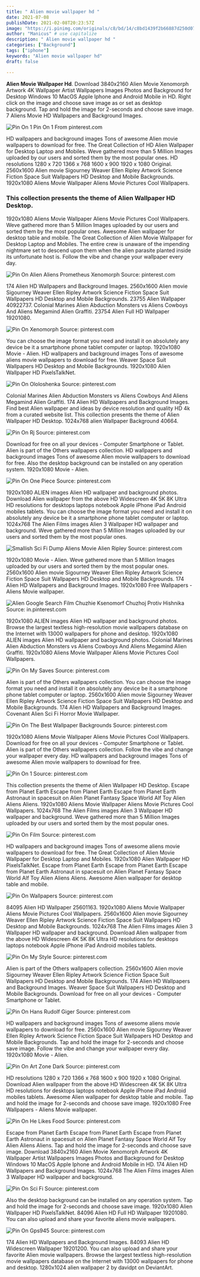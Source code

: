 ```yaml
---
title: " Alien movie wallpaper hd "
date: 2021-07-08
publishDate: 2021-02-08T20:23:57Z
image: "https://i.pinimg.com/originals/c8/bd/14/c8bd1439f2b66887d250d075645ab0d5.jpg"
author: "Manicus" # use capitalize
description: " Alien movie wallpaper hd "
categories: ["Background"]
tags: ["iphone"]
keywords: "Alien movie wallpaper hd"
draft: false

---
```



**Alien Movie Wallpaper Hd**. Download 3840x2160 Alien Movie Xenomorph Artwork 4K Wallpaper Artist Wallpapers Images Photos and Background for Desktop Windows 10 MacOS Apple Iphone and Android Mobile in HD. Right click on the image and choose save image as or set as desktop background. Tap and hold the image for 2-seconds and choose save image. 7 Aliens Movie HD Wallpapers and Background Images.

![Pin On 1](https://i.pinimg.com/originals/80/d3/76/80d37673ee444e640c8c39ac6417cf4c.jpg "Pin On 1")
Pin On 1 From pinterest.com


HD wallpapers and background images Tons of awesome Alien movie wallpapers to download for free. The Great Collection of HD Alien Wallpaper for Desktop Laptop and Mobiles. Weve gathered more than 5 Million Images uploaded by our users and sorted them by the most popular ones. HD resolutions 1280 x 720 1366 x 768 1600 x 900 1920 x 1080 Original. 2560x1600 Alien movie Sigourney Weaver Ellen Ripley Artwork Science Fiction Space Suit Wallpapers HD Desktop and Mobile Backgrounds. 1920x1080 Aliens Movie Wallpaper Aliens Movie Pictures Cool Wallpapers.

### This collection presents the theme of Alien Wallpaper HD Desktop.

1920x1080 Aliens Movie Wallpaper Aliens Movie Pictures Cool Wallpapers. Weve gathered more than 5 Million Images uploaded by our users and sorted them by the most popular ones. Awesome Alien wallpaper for desktop table and mobile. The Great Collection of Alien Movie Wallpaper for Desktop Laptop and Mobiles. The entire crew is unaware of the impending nightmare set to descend upon them when the alien parasite planted inside its unfortunate host is. Follow the vibe and change your wallpaper every day.


![Pin On Alien Aliens Prometheus Xenomorph](https://i.pinimg.com/originals/70/bd/c3/70bdc3248a1632d548f3610f0fe32821.jpg "Pin On Alien Aliens Prometheus Xenomorph")
Source: pinterest.com

174 Alien HD Wallpapers and Background Images. 2560x1600 Alien movie Sigourney Weaver Ellen Ripley Artwork Science Fiction Space Suit Wallpapers HD Desktop and Mobile Backgrounds. 23755 Alien Wallpaper 40922737. Colonial Marines Alien Abduction Monsters vs Aliens Cowboys And Aliens Megamind Alien Graffiti. 23754 Alien Full HD Wallpaper 19201080.

![Pin On Xenomorph](https://i.pinimg.com/originals/35/db/59/35db5982953c438936cc80e0971e6102.jpg "Pin On Xenomorph")
Source: pinterest.com

You can choose the image format you need and install it on absolutely any device be it a smartphone phone tablet computer or laptop. 1920x1080 Movie - Alien. HD wallpapers and background images Tons of awesome aliens movie wallpapers to download for free. Weaver Space Suit Wallpapers HD Desktop and Mobile Backgrounds. 1920x1080 Alien Wallpaper HD PixelsTalkNet.

![Pin On Ololoshenka](https://i.pinimg.com/originals/cc/44/d4/cc44d46ba581ec7bf38c7d5723a4dca7.jpg "Pin On Ololoshenka")
Source: pinterest.com

Colonial Marines Alien Abduction Monsters vs Aliens Cowboys And Aliens Megamind Alien Graffiti. 174 Alien HD Wallpapers and Background Images. Find best Alien wallpaper and ideas by device resolution and quality HD 4k from a curated website list. This collection presents the theme of Alien Wallpaper HD Desktop. 1024x768 alien Wallpaper Background 40664.

![Pin On Rj](https://i.pinimg.com/originals/25/6e/f2/256ef2e8e613a5a1d514d3831701d165.jpg "Pin On Rj")
Source: pinterest.com

Download for free on all your devices - Computer Smartphone or Tablet. Alien is part of the Others wallpapers collection. HD wallpapers and background images Tons of awesome Alien movie wallpapers to download for free. Also the desktop background can be installed on any operation system. 1920x1080 Movie - Alien.

![Pin On One Piece](https://i.pinimg.com/originals/1e/8f/76/1e8f76a5b6e311cc7f15965cf057cf0f.jpg "Pin On One Piece")
Source: pinterest.com

1920x1080 ALIEN images Alien HD wallpaper and background photos. Download Alien wallpaper from the above HD Widescreen 4K 5K 8K Ultra HD resolutions for desktops laptops notebook Apple iPhone iPad Android mobiles tablets. You can choose the image format you need and install it on absolutely any device be it a smartphone phone tablet computer or laptop. 1024x768 The Alien Films images Alien 3 Wallpaper HD wallpaper and background. Weve gathered more than 5 Million Images uploaded by our users and sorted them by the most popular ones.

![Smallish Sci Fi Dump Aliens Movie Alien Ripley](https://i.pinimg.com/originals/26/a0/83/26a083a33d2ffb722092fec613919e46.jpg "Smallish Sci Fi Dump Aliens Movie Alien Ripley")
Source: pinterest.com

1920x1080 Movie - Alien. Weve gathered more than 5 Million Images uploaded by our users and sorted them by the most popular ones. 2560x1600 Alien movie Sigourney Weaver Ellen Ripley Artwork Science Fiction Space Suit Wallpapers HD Desktop and Mobile Backgrounds. 174 Alien HD Wallpapers and Background Images. 1920x1080 Free Wallpapers - Aliens Movie wallpaper.

![Alien Google Search Film Chuzhie Ksenomorf Chuzhoj Protiv Hishnika](https://i.pinimg.com/originals/35/a6/48/35a64876c1d231a6c3c344ebd0698fff.jpg "Alien Google Search Film Chuzhie Ksenomorf Chuzhoj Protiv Hishnika")
Source: in.pinterest.com

1920x1080 ALIEN images Alien HD wallpaper and background photos. Browse the largest textless high-resolution movie wallpapers database on the Internet with 13000 wallpapers for phone and desktop. 1920x1080 ALIEN images Alien HD wallpaper and background photos. Colonial Marines Alien Abduction Monsters vs Aliens Cowboys And Aliens Megamind Alien Graffiti. 1920x1080 Aliens Movie Wallpaper Aliens Movie Pictures Cool Wallpapers.

![Pin On My Saves](https://i.pinimg.com/originals/94/a6/8b/94a68be3e105bb21997e2932093fad3d.jpg "Pin On My Saves")
Source: pinterest.com

Alien is part of the Others wallpapers collection. You can choose the image format you need and install it on absolutely any device be it a smartphone phone tablet computer or laptop. 2560x1600 Alien movie Sigourney Weaver Ellen Ripley Artwork Science Fiction Space Suit Wallpapers HD Desktop and Mobile Backgrounds. 174 Alien HD Wallpapers and Background Images. Covenant Alien Sci Fi Horror Movie Wallpaper.

![Pin On The Best Wallpaper Backgrounds](https://i.pinimg.com/originals/85/79/0d/85790d0beb82fd72df9caae7c46d0bb4.jpg "Pin On The Best Wallpaper Backgrounds")
Source: pinterest.com

1920x1080 Aliens Movie Wallpaper Aliens Movie Pictures Cool Wallpapers. Download for free on all your devices - Computer Smartphone or Tablet. Alien is part of the Others wallpapers collection. Follow the vibe and change your wallpaper every day. HD wallpapers and background images Tons of awesome Alien movie wallpapers to download for free.

![Pin On 1](https://i.pinimg.com/originals/80/d3/76/80d37673ee444e640c8c39ac6417cf4c.jpg "Pin On 1")
Source: pinterest.com

This collection presents the theme of Alien Wallpaper HD Desktop. Escape from Planet Earth Escape from Planet Earth Escape from Planet Earth Astronaut in spacesuit on Alien Planet Fantasy Space World Alf Toy Alien Aliens Aliens. 1920x1080 Aliens Movie Wallpaper Aliens Movie Pictures Cool Wallpapers. 1024x768 The Alien Films images Alien 3 Wallpaper HD wallpaper and background. Weve gathered more than 5 Million Images uploaded by our users and sorted them by the most popular ones.

![Pin On Film](https://i.pinimg.com/originals/c6/a2/e9/c6a2e94c56ea2b7ade712886e4f59233.jpg "Pin On Film")
Source: pinterest.com

HD wallpapers and background images Tons of awesome aliens movie wallpapers to download for free. The Great Collection of Alien Movie Wallpaper for Desktop Laptop and Mobiles. 1920x1080 Alien Wallpaper HD PixelsTalkNet. Escape from Planet Earth Escape from Planet Earth Escape from Planet Earth Astronaut in spacesuit on Alien Planet Fantasy Space World Alf Toy Alien Aliens Aliens. Awesome Alien wallpaper for desktop table and mobile.

![Pin On Wallpapers](https://i.pinimg.com/originals/3a/cc/22/3acc22c7c2ce267c88cf0e1ec27d6271.jpg "Pin On Wallpapers")
Source: pinterest.com

84095 Alien HD Wallpaper 25601163. 1920x1080 Aliens Movie Wallpaper Aliens Movie Pictures Cool Wallpapers. 2560x1600 Alien movie Sigourney Weaver Ellen Ripley Artwork Science Fiction Space Suit Wallpapers HD Desktop and Mobile Backgrounds. 1024x768 The Alien Films images Alien 3 Wallpaper HD wallpaper and background. Download Alien wallpaper from the above HD Widescreen 4K 5K 8K Ultra HD resolutions for desktops laptops notebook Apple iPhone iPad Android mobiles tablets.

![Pin On My Style](https://i.pinimg.com/originals/ad/d6/d2/add6d2b759eeb91b0b0429a872a5242e.jpg "Pin On My Style")
Source: pinterest.com

Alien is part of the Others wallpapers collection. 2560x1600 Alien movie Sigourney Weaver Ellen Ripley Artwork Science Fiction Space Suit Wallpapers HD Desktop and Mobile Backgrounds. 174 Alien HD Wallpapers and Background Images. Weaver Space Suit Wallpapers HD Desktop and Mobile Backgrounds. Download for free on all your devices - Computer Smartphone or Tablet.

![Pin On Hans Rudolf Giger](https://i.pinimg.com/originals/de/5f/7f/de5f7f893ddb19c37d30861a5488f20f.jpg "Pin On Hans Rudolf Giger")
Source: pinterest.com

HD wallpapers and background images Tons of awesome aliens movie wallpapers to download for free. 2560x1600 Alien movie Sigourney Weaver Ellen Ripley Artwork Science Fiction Space Suit Wallpapers HD Desktop and Mobile Backgrounds. Tap and hold the image for 2-seconds and choose save image. Follow the vibe and change your wallpaper every day. 1920x1080 Movie - Alien.

![Pin On Art Zone Dark](https://i.pinimg.com/originals/43/23/77/4323775a93dbc2712094b4f3c5c4c7d6.jpg "Pin On Art Zone Dark")
Source: pinterest.com

HD resolutions 1280 x 720 1366 x 768 1600 x 900 1920 x 1080 Original. Download Alien wallpaper from the above HD Widescreen 4K 5K 8K Ultra HD resolutions for desktops laptops notebook Apple iPhone iPad Android mobiles tablets. Awesome Alien wallpaper for desktop table and mobile. Tap and hold the image for 2-seconds and choose save image. 1920x1080 Free Wallpapers - Aliens Movie wallpaper.

![Pin On He Likes Food](https://i.pinimg.com/originals/2a/a5/6a/2aa56abf4deab5b4b25b507eeb923878.jpg "Pin On He Likes Food")
Source: pinterest.com

Escape from Planet Earth Escape from Planet Earth Escape from Planet Earth Astronaut in spacesuit on Alien Planet Fantasy Space World Alf Toy Alien Aliens Aliens. Tap and hold the image for 2-seconds and choose save image. Download 3840x2160 Alien Movie Xenomorph Artwork 4K Wallpaper Artist Wallpapers Images Photos and Background for Desktop Windows 10 MacOS Apple Iphone and Android Mobile in HD. 174 Alien HD Wallpapers and Background Images. 1024x768 The Alien Films images Alien 3 Wallpaper HD wallpaper and background.

![Pin On Sci Fi](https://i.pinimg.com/originals/67/db/64/67db64601278a8ec70663dfc6ce77bff.jpg "Pin On Sci Fi")
Source: pinterest.com

Also the desktop background can be installed on any operation system. Tap and hold the image for 2-seconds and choose save image. 1920x1080 Alien Wallpaper HD PixelsTalkNet. 84096 Alien HD Full HD Wallpaper 19201080. You can also upload and share your favorite aliens movie wallpapers.

![Pin On Gps945](https://i.pinimg.com/originals/c8/bd/14/c8bd1439f2b66887d250d075645ab0d5.jpg "Pin On Gps945")
Source: pinterest.com

174 Alien HD Wallpapers and Background Images. 84093 Alien HD Widescreen Wallpaper 19201200. You can also upload and share your favorite Alien movie wallpapers. Browse the largest textless high-resolution movie wallpapers database on the Internet with 13000 wallpapers for phone and desktop. 1280x1024 alien wallpaper 2 by davidpt on DeviantArt.

